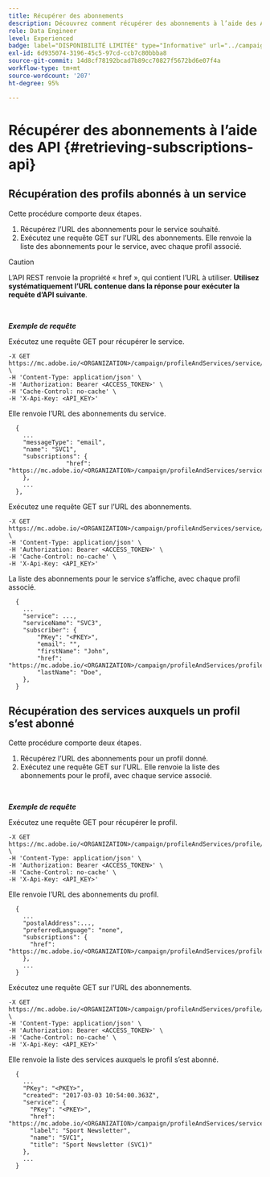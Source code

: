 ```yaml
---
title: Récupérer des abonnements
description: Découvrez comment récupérer des abonnements à l’aide des API
role: Data Engineer
level: Experienced
badge: label="DISPONIBILITÉ LIMITÉE" type="Informative" url="../campaign-standard-migration-home.md" tooltip="Limité aux utilisateurs migrés Campaign Standard"
exl-id: 6d935074-3196-45c5-97cd-ccb7c80bbba8
source-git-commit: 14d8cf78192bcad7b89cc70827f5672bd6e07f4a
workflow-type: tm+mt
source-wordcount: '207'
ht-degree: 95%

---
```


# Récupérer des abonnements à l’aide des API {#retrieving-subscriptions-api}

## Récupération des profils abonnés à un service

Cette procédure comporte deux étapes.

1. Récupérez l’URL des abonnements pour le service souhaité.
1. Exécutez une requête GET sur l’URL des abonnements. Elle renvoie la liste des abonnements pour le service, avec chaque profil associé.

>[!CAUTION]
>
>L’API REST renvoie la propriété « href », qui contient l’URL à utiliser. <b>Utilisez systématiquement l’URL contenue dans la réponse pour exécuter la requête d’API suivante</b>.

<br/>

***Exemple de requête***

Exécutez une requête GET pour récupérer le service.

```
-X GET https://mc.adobe.io/<ORGANIZATION>/campaign/profileAndServices/service/<PKEY> \
-H 'Content-Type: application/json' \
-H 'Authorization: Bearer <ACCESS_TOKEN>' \
-H 'Cache-Control: no-cache' \
-H 'X-Api-Key: <API_KEY>'
```

Elle renvoie l’URL des abonnements du service.

```
  {
    ...
    "messageType": "email",
    "name": "SVC1",
    "subscriptions": {
                "href": "https://mc.adobe.io/<ORGANIZATION>/campaign/profileAndServices/service/<PKEY>/subscriptions/"
    },
    ...
  },
```

Exécutez une requête GET sur l’URL des abonnements.

```
-X GET https://mc.adobe.io/<ORGANIZATION>/campaign/profileAndServices/service/<PKEY>/subscriptions \
-H 'Content-Type: application/json' \
-H 'Authorization: Bearer <ACCESS_TOKEN>' \
-H 'Cache-Control: no-cache' \
-H 'X-Api-Key: <API_KEY>'
```

La liste des abonnements pour le service s’affiche, avec chaque profil associé.

```
  {
    ...
    "service": ...,
    "serviceName": "SVC3",
    "subscriber": {
        "PKey": "<PKEY>",
        "email": "",
        "firstName": "John",
        "href": "https://mc.adobe.io/<ORGANIZATION>/campaign/profileAndServices/profile/<PKEY>",
        "lastName": "Doe",
    },
  }
```

## Récupération des services auxquels un profil s’est abonné

Cette procédure comporte deux étapes.

1. Récupérez l’URL des abonnements pour un profil donné.
1. Exécutez une requête GET sur l’URL. Elle renvoie la liste des abonnements pour le profil, avec chaque service associé.

<br/>

***Exemple de requête***

Exécutez une requête GET pour récupérer le profil.

```
-X GET https://mc.adobe.io/<ORGANIZATION>/campaign/profileAndServices/profile/<PKEY> \
-H 'Content-Type: application/json' \
-H 'Authorization: Bearer <ACCESS_TOKEN>' \
-H 'Cache-Control: no-cache' \
-H 'X-Api-Key: <API_KEY>'
```

Elle renvoie l’URL des abonnements du profil.

```
  {
    ...
    "postalAddress":...,
    "preferredLanguage": "none",
    "subscriptions": {
      "href": "https://mc.adobe.io/<ORGANIZATION>/campaign/profileAndServices/profile/<PKEY>/subscriptions/"
    },
    ...
  }
```

Exécutez une requête GET sur l’URL des abonnements.

```
-X GET https://mc.adobe.io/<ORGANIZATION>/campaign/profileAndServices/profile/<PKEY>/subscriptions \
-H 'Content-Type: application/json' \
-H 'Authorization: Bearer <ACCESS_TOKEN>' \
-H 'Cache-Control: no-cache' \
-H 'X-Api-Key: <API_KEY>'
```

Elle renvoie la liste des services auxquels le profil s’est abonné.

```
  {
    ...
    "PKey": "<PKEY>",
    "created": "2017-03-03 10:54:00.363Z",
    "service": {
      "PKey": "<PKEY>",
      "href": "https://mc.adobe.io/<ORGANIZATION>/campaign/profileAndServices/service/<PKEY>",
      "label": "Sport Newsletter",
      "name": "SVC1",
      "title": "Sport Newsletter (SVC1)"
    },
    ...
  }
```
